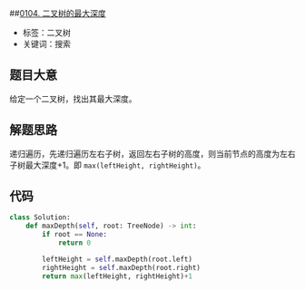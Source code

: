 ##[0104. 二叉树的最大深度](https://leetcode-cn.com/problems/maximum-depth-of-binary-tree/)

- 标签：二叉树
- 关键词：搜索

## 题目大意

给定一个二叉树，找出其最大深度。

## 解题思路

递归遍历，先递归遍历左右子树，返回左右子树的高度，则当前节点的高度为左右子树最大深度+1。即 `max(leftHeight, rightHeight)`。

## 代码

```Python
class Solution:
    def maxDepth(self, root: TreeNode) -> int:
        if root == None:
            return 0

        leftHeight = self.maxDepth(root.left)
        rightHeight = self.maxDepth(root.right)
        return max(leftHeight, rightHeight)+1
```

